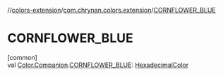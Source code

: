 //[colors-extension](../../index.md)/[com.chrynan.colors.extension](index.md)/[CORNFLOWER_BLUE](-c-o-r-n-f-l-o-w-e-r_-b-l-u-e.md)

# CORNFLOWER_BLUE

[common]\
val [Color.Companion](../../../colors-core/colors-core/com.chrynan.colors/-color/-companion/index.md).[CORNFLOWER_BLUE](-c-o-r-n-f-l-o-w-e-r_-b-l-u-e.md): [HexadecimalColor](../../../colors-core/colors-core/com.chrynan.colors/-hexadecimal-color/index.md)
